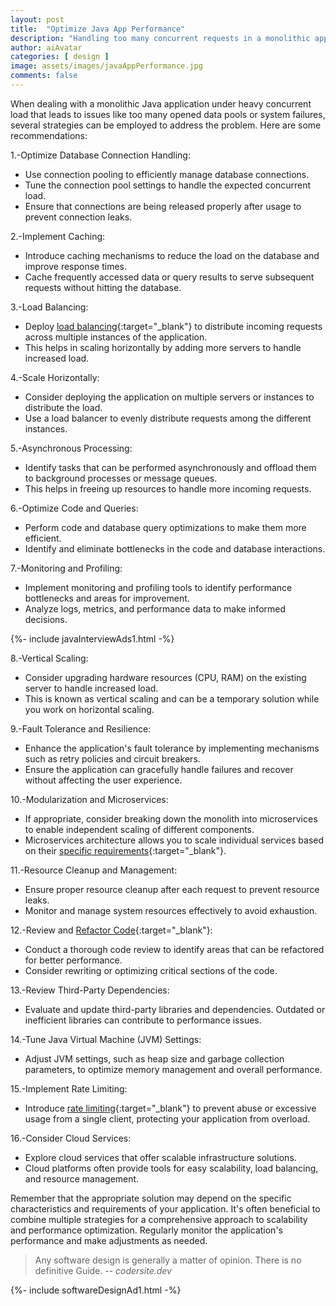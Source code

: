 ```yaml
---
layout: post
title:  "Optimize Java App Performance"
description: "Handling too many concurrent requests in a monolithic application on a Java Application Server can be challenging"
author: aiAvatar
categories: [ design ]
image: assets/images/javaAppPerformance.jpg
comments: false
---
```


When dealing with a monolithic Java application under heavy concurrent load that leads to issues like too many opened data pools or system failures, several strategies can be employed to address the problem. Here are some recommendations:

1.-Optimize Database Connection Handling:

- Use connection pooling to efficiently manage database connections.
- Tune the connection pool settings to handle the expected concurrent load.
- Ensure that connections are being released properly after usage to prevent connection leaks.

2.-Implement Caching:

- Introduce caching mechanisms to reduce the load on the database and improve response times.
- Cache frequently accessed data or query results to serve subsequent requests without hitting the database.

3.-Load Balancing:

- Deploy [load balancing](https://codersite.dev/load-balancing-clustering/){:target="_blank"} to distribute incoming requests across multiple instances of the application.
- This helps in scaling horizontally by adding more servers to handle increased load.

4.-Scale Horizontally:

- Consider deploying the application on multiple servers or instances to distribute the load.
- Use a load balancer to evenly distribute requests among the different instances.

5.-Asynchronous Processing:

- Identify tasks that can be performed asynchronously and offload them to background processes or message queues.
- This helps in freeing up resources to handle more incoming requests.

6.-Optimize Code and Queries:

- Perform code and database query optimizations to make them more efficient.
- Identify and eliminate bottlenecks in the code and database interactions.

7.-Monitoring and Profiling:

- Implement monitoring and profiling tools to identify performance bottlenecks and areas for improvement.
- Analyze logs, metrics, and performance data to make informed decisions.

<div>
{%- include javaInterviewAds1.html -%}
</div>

8.-Vertical Scaling:

- Consider upgrading hardware resources (CPU, RAM) on the existing server to handle increased load.
- This is known as vertical scaling and can be a temporary solution while you work on horizontal scaling.

9.-Fault Tolerance and Resilience:

- Enhance the application's fault tolerance by implementing mechanisms such as retry policies and circuit breakers.
- Ensure the application can gracefully handle failures and recover without affecting the user experience.

10.-Modularization and Microservices:

- If appropriate, consider breaking down the monolith into microservices to enable independent scaling of different components.
- Microservices architecture allows you to scale individual services based on their [specific requirements](https://codersite.dev/uml-diagrams-for-java-developers/){:target="_blank"}.

11.-Resource Cleanup and Management:

- Ensure proper resource cleanup after each request to prevent resource leaks.
- Monitor and manage system resources effectively to avoid exhaustion.

12.-Review and [Refactor Code](https://codersite.dev/clean-code/){:target="_blank"}:

- Conduct a thorough code review to identify areas that can be refactored for better performance.
- Consider rewriting or optimizing critical sections of the code.

13.-Review Third-Party Dependencies:

- Evaluate and update third-party libraries and dependencies. Outdated or inefficient libraries can contribute to performance issues.

14.-Tune Java Virtual Machine (JVM) Settings:

- Adjust JVM settings, such as heap size and garbage collection parameters, to optimize memory management and overall performance.

15.-Implement Rate Limiting:

- Introduce [rate limiting](https://codersite.dev/rate-limit/){:target="_blank"} to prevent abuse or excessive usage from a single client, protecting your application from overload.

16.-Consider Cloud Services:

- Explore cloud services that offer scalable infrastructure solutions.
- Cloud platforms often provide tools for easy scalability, load balancing, and resource management.


Remember that the appropriate solution may depend on the specific characteristics and requirements of your application. It's often beneficial to combine multiple strategies for a comprehensive approach to scalability and performance optimization. Regularly monitor the application's performance and make adjustments as needed.


> Any software design is generally a matter of opinion. There is no definitive Guide. -- <cite>codersite.dev</cite>

<div>
{%- include softwareDesignAd1.html -%}
</div>